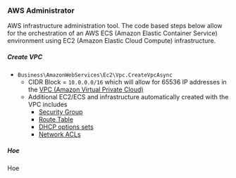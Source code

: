 ### AWS Administrator
AWS infrastructure administration tool. The code based steps below allow for the orchestration of an AWS ECS (Amazon Elastic Container Service) environment using EC2 (Amazon Elastic Cloud Compute) infrastructure.

##### Create VPC

* `Business\AmazonWebServices\Ec2\Vpc.CreateVpcAsync`
  * CIDR Block = `10.0.0.0/16` which will allow for 65536 IP addresses in the [VPC (Amazon Virtual Private Cloud)](https://docs.aws.amazon.com/vpc/latest/userguide/VPC_Subnets.html)
  * Additional EC2/ECS and infrastructure automatically created with the VPC includes
    * [Security Group](https://docs.aws.amazon.com/vpc/latest/userguide/VPC_SecurityGroups.html)
    * [Route Table](https://docs.aws.amazon.com/vpc/latest/userguide/VPC_Route_Tables.html)
    * [DHCP options sets](https://docs.aws.amazon.com/vpc/latest/userguide/VPC_DHCP_Options.html)
    * [Network ACLs](https://docs.aws.amazon.com/vpc/latest/userguide/vpc-network-acls.html)

##### Hoe

Hoe